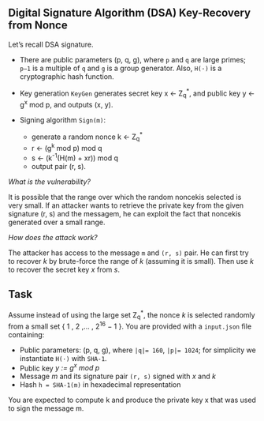 ## Digital Signature Algorithm (DSA) Key-Recovery from Nonce

Let’s recall DSA signature.

- There are public parameters (p, q, g), where `p` and `q` are large primes; `p−1` is a multiple of `q`
  and `g` is a group generator. Also, `H(·)` is a cryptographic hash function.
- Key generation `KeyGen` generates secret key x ← Z<sub>q</sub><sup>*</sup>, and public key y ← g<sup>x</sup> mod p,
  and outputs (x, y).

- Signing algorithm `Sign(m)`:
    - generate a random nonce k ← Z<sub>q</sub><sup>*</sup>
    - r ← (g<sup>k</sup> mod p) mod q
    - s ← (k<sup>-1</sup>(H(m) + xr)) mod q
    - output pair (r, s).

_What is the vulnerability?_

It is possible that the range over which the random noncekis selected is very small. If an
attacker wants to retrieve the private key from the given signature (r, s) and the messagem, he
can exploit the fact that noncekis generated over a small range.

_How does the attack work?_

The attacker has access to the message `m` and `(r, s)` pair. He can first try to recover _k_ by
brute-force the range of _k_ (assuming it is small). Then use _k_ to recover the secret key _x_ from _s_.

## Task

Assume instead of using the large set Z<sub>q</sub><sup>*</sup>, the nonce _k_ is selected randomly from a small set
{ 1 , 2 ,... , 2<sup>16</sup> − 1 }. You are provided with a `input.json` file containing:

- Public parameters: (p, q, g), where `|q|= 160`, `|p|= 1024`; for simplicity we instantiate `H(·)`
  with `SHA-1`.
- Public key _y := g<sup>x</sup> mod p_
- Message _m_ and its signature pair `(r, s)` signed with _x_ and _k_
- Hash `h = SHA-1(m)` in hexadecimal representation

You are expected to compute k and produce the private key x that was used to sign the
message m.
